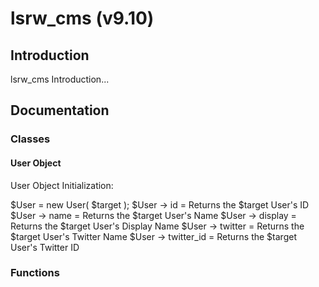 # lsrw_cms (v9.10)
## Introduction
lsrw_cms Introduction...

## Documentation
### Classes
#### User Object
User Object Initialization:
        
$User = new User( $target );
        $User -> id = Returns the $target User's ID
        $User -> name = Returns the $target User's Name
        $User -> display = Returns the $target User's Display Name
        $User -> twitter = Returns the $target User's Twitter Name
        $User -> twitter_id = Returns the $target User's Twitter ID
        
### Functions
